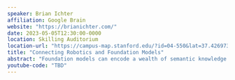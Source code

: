 ```yaml
---
speaker: Brian Ichter
affiliation: Google Brain
website: "https://brianichter.com/"
date: 2023-05-05T12:30:00-0000
location: Skilling Auditorium
location-url: "https://campus-map.stanford.edu/?id=04-550&lat=37.42697371527761&lng=-122.17280664808126&zoom=18&srch=undefined"
title: "Connecting Robotics and Foundation Models"
abstract: "Foundation models can encode a wealth of semantic knowledge about the world, but can be limited by their lack of interactive, real-world experience. This poses a challenge for leveraging them in robotics, which requires interactive decision making and reasoning for a given embodiment. This talk will discuss several research directions towards addressing these challenges, from grounding them in their environment (SayCan, InnerMonologue, Grounded Decoding, NL-Maps), to directly outputting grounded code (Code as Policies), and finally training them with embodied robotics data (PaLM-E, RT-1)."
youtube-code: "TBD"
---
```

